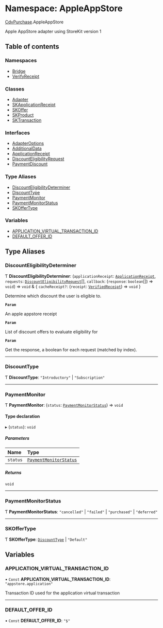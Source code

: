 # Namespace: AppleAppStore

[CdvPurchase](CdvPurchase.md).AppleAppStore

Apple AppStore adapter using StoreKit version 1

## Table of contents

### Namespaces

- [Bridge](CdvPurchase.AppleAppStore.Bridge.md)
- [VerifyReceipt](CdvPurchase.AppleAppStore.VerifyReceipt.md)

### Classes

- [Adapter](../classes/CdvPurchase.AppleAppStore.Adapter.md)
- [SKApplicationReceipt](../classes/CdvPurchase.AppleAppStore.SKApplicationReceipt.md)
- [SKOffer](../classes/CdvPurchase.AppleAppStore.SKOffer.md)
- [SKProduct](../classes/CdvPurchase.AppleAppStore.SKProduct.md)
- [SKTransaction](../classes/CdvPurchase.AppleAppStore.SKTransaction.md)

### Interfaces

- [AdapterOptions](../interfaces/CdvPurchase.AppleAppStore.AdapterOptions.md)
- [AdditionalData](../interfaces/CdvPurchase.AppleAppStore.AdditionalData.md)
- [ApplicationReceipt](../interfaces/CdvPurchase.AppleAppStore.ApplicationReceipt.md)
- [DiscountEligibilityRequest](../interfaces/CdvPurchase.AppleAppStore.DiscountEligibilityRequest.md)
- [PaymentDiscount](../interfaces/CdvPurchase.AppleAppStore.PaymentDiscount.md)

### Type Aliases

- [DiscountEligibilityDeterminer](CdvPurchase.AppleAppStore.md#discounteligibilitydeterminer)
- [DiscountType](CdvPurchase.AppleAppStore.md#discounttype)
- [PaymentMonitor](CdvPurchase.AppleAppStore.md#paymentmonitor)
- [PaymentMonitorStatus](CdvPurchase.AppleAppStore.md#paymentmonitorstatus)
- [SKOfferType](CdvPurchase.AppleAppStore.md#skoffertype)

### Variables

- [APPLICATION\_VIRTUAL\_TRANSACTION\_ID](CdvPurchase.AppleAppStore.md#application_virtual_transaction_id)
- [DEFAULT\_OFFER\_ID](CdvPurchase.AppleAppStore.md#default_offer_id)

## Type Aliases

### DiscountEligibilityDeterminer

Ƭ **DiscountEligibilityDeterminer**: (`applicationReceipt`: [`ApplicationReceipt`](../interfaces/CdvPurchase.AppleAppStore.ApplicationReceipt.md), `requests`: [`DiscountEligibilityRequest`](../interfaces/CdvPurchase.AppleAppStore.DiscountEligibilityRequest.md)[], `callback`: (`response`: `boolean`[]) => `void`) => `void` & { `cacheReceipt?`: (`receipt`: [`VerifiedReceipt`](../classes/CdvPurchase.VerifiedReceipt.md)) => `void`  }

Determine which discount the user is eligible to.

**`Param`**

An apple appstore receipt

**`Param`**

List of discount offers to evaluate eligibility for

**`Param`**

Get the response, a boolean for each request (matched by index).

___

### DiscountType

Ƭ **DiscountType**: ``"Introductory"`` \| ``"Subscription"``

___

### PaymentMonitor

Ƭ **PaymentMonitor**: (`status`: [`PaymentMonitorStatus`](CdvPurchase.AppleAppStore.md#paymentmonitorstatus)) => `void`

#### Type declaration

▸ (`status`): `void`

##### Parameters

| Name | Type |
| :------ | :------ |
| `status` | [`PaymentMonitorStatus`](CdvPurchase.AppleAppStore.md#paymentmonitorstatus) |

##### Returns

`void`

___

### PaymentMonitorStatus

Ƭ **PaymentMonitorStatus**: ``"cancelled"`` \| ``"failed"`` \| ``"purchased"`` \| ``"deferred"``

___

### SKOfferType

Ƭ **SKOfferType**: [`DiscountType`](CdvPurchase.AppleAppStore.md#discounttype) \| ``"Default"``

## Variables

### APPLICATION\_VIRTUAL\_TRANSACTION\_ID

• `Const` **APPLICATION\_VIRTUAL\_TRANSACTION\_ID**: ``"appstore.application"``

Transaction ID used for the application virtual transaction

___

### DEFAULT\_OFFER\_ID

• `Const` **DEFAULT\_OFFER\_ID**: ``"$"``
